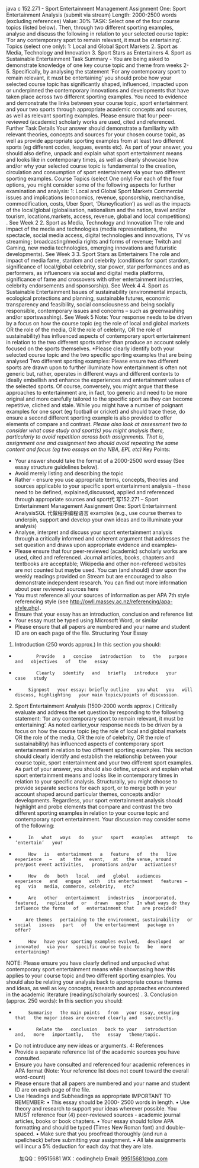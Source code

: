 java c
152.271 - Sport Entertainment Management 
Assignment One: Sport Entertainment Analysis 
(submit via stream)
Length: 2000-2500 words   (excluding   references) Value: 30%
TASK: Select one of   the   four   course   topics   (listed   below).   Then,
through two different sporting examples, analyse   and   discuss   the   following   in   relation to your selected course topic:
‘For any contemporary sport to remain relevant, it must be entertaining’. 
Topics (select one only):
1:   Local   and   Global   Sport   Markets
2. Sport   as   Media, Technology   and   Innovation
3. Sport   Stars   as   Entertainers
4. Sport   as   Sustainable   Entertainment
Task Summary - You are   being asked to   demonstrate   knowledge   of   one      key course topic and theme from weeks   2-5.   Specifically,   by   analysing the   statement ‘For any contemporary sport to remain relevant, it must be entertaining’ you should   probe   how your selected course topic has significantly shaped,   influenced,   impacted   upon or   underpinned the contemporary   innovations and developments that   have taken   place across two different sporting examples. You   need to evidence   and demonstrate the   links   between your course topic, sport entertainment and your two sports   through appropriate academic   concepts   and   sources,   as well as   relevant sporting examples.   Please ensure   that four peer-reviewed (academic) scholarly works are   used, cited   and   referenced.
Further Task Details 
Your answer should demonstrate a familiarity with   relevant   theories,   concepts   and sources for your chosen course topic,   as well   as   provide   appropriate sporting examples from at   least two different   sports   (eg   different   codes, leagues, events etc). As   part of your answer,   you   should   also   define,   unpack and explain what sport entertainment   means   and   looks   like   in contemporary times, as well as clearly showcase   how   and/or   why   your   selected   course   topic is fundamental to the creation, circulation and   consumption   of sport   entertainment via your two different sporting examples.
Course Topics (select One only) 
For each of the four options, you   might   consider   some   of   the   following   aspects   for   further examination and   analysis:
1: Local and Global Sport Markets 
Commercial   issues and   implications   (economics,   revenue, sponsorship,   merchandise, commodification, costs, Uber Sport, ‘Disneyfication’) as well as the   impacts of   the   local/global   (globalisation,   nationalism   and the   nation, travel and/or tourism, locations,markets, access,   revenue, global and   local competitions)   . See   Week   2
2. Sport as Media, Technology and Innovation 
The   role and   impact of the   media   and technologies   (media   representations, the spectacle, social   media access, digital technologies and   innovations,   TV   vs   streaming;   broadcasting/media   rights and forms of   revenue; Twitch and   Gaming,   new   media technologies, emerging   innovations and futuristic developments). See   Week   3
3. Sport Stars as Entertainers 
The   role and   impact of   media fame, stardom and   celebrity   (conditions   for   sport stardom, significance of   local/global celebrity, star   power,   star   performances   and   as performers, as   influencers via social and digital   media   platforms,   significance   of fame   and crossovers with other entertainment   industries,   celebrity endorsements   and sponsorship). See   Week   4
4. Sport as Sustainable Entertainment Issues of sustainability   (environmental   impacts, ecological   protections and   planning,   sustainable futures, economic transparency and feasibility, social   consciousness   and   being socially   responsible, contemporary   issues and concerns –   such   as greenwashing and/or sportswashing). See Week   5
Note: Your   response   needs   to   be driven by a focus on how the course topic (eg   the role of   local and global   markets OR the   role of   the   media, OR the   role   of   celebrity, OR the   role of sustainability) has influenced aspects of contemporary sport entertainment in relation to the two different sports rather than   produce   an   account   solely focused on the sports   themselves. 
*Please clearly identify both your selected course topic and the two specific sporting examples that are being analysed 
Two different sporting examples: Please ensure two different sports are   drawn   upon   to   further   illuminate   how      entertainment   is often   not generic   but,   rather, operates   in different ways   and   different contexts to   ideally embellish and enhance   the   experiences   and entertainment values of the selected sports. Of   course,   conversely,   you   might   argue   that these approaches to entertainment are,   in fact,   too   generic   and   need   to   be more original and   more carefully tailored to the   specific   sport   as they   can   become repetitive, cliched and stale. While you   might   have   a   number   of   poignant   examples   for one sport   (eg football or cricket)   and   should   trace   these,   do   ensure   a   second different sporting example   is also   provided to offer   elements   of   compare   and   contrast.
*Please also look at assessment two to consider what case study and sport(s) you might analysis there, particularly to avoid repetition across both assignments. That is, assignment one and assignment two should avoid repeating the same content and focus (eg two essays on the NBA, EPL etc)* 
Key Points: 
- Your   answer   should   take   the   format   of   a 2000-2500 word essay (See   essay structure guidelines   below).
- Avoid merely   listing and describing   the topic
- Rather - ensure you   use appropriate terms, concepts,   theories   and   sources applicable to your specific sport entertainment analysis   –   these   need   to   be   defined, explained,discussed, applied and   referenced through appropriate sources   and   sport代 写152.271 – Sport Entertainment Management Assignment One: Sport Entertainment AnalysisSQL
代做程序编程语言   examples   (e.g.,   use   course   themes   to   underpin, support   and   develop   your   own   ideas and to   illuminate your   analysis)
- Analyse,   interpret and discuss your sport   entertainment   analysis through   a   critically   informed and coherent argument that   addresses the   set   question   and   draws   upon appropriate evidence and   examples-
-   Please ensure that four peer-reviewed (academic) scholarly works are   used,   cited   and   referenced. Journal articles,   books, chapters and textbooks are   acceptable; Wikipedia and other   non-refereed websites are   not counted   but   maybe   used.   You   can   (and should) draw   upon the weekly   readings   provided on   Stream   but   are encouraged to also demonstrate   independent   research. You can find   out   more   information about   peer   reviewed sources here 
- You   must   reference all your sources of   information as   per   APA   7th   style   referencing   style   (see http://owll.massey.ac.nz/referencing/apa-style.php).
-   Ensure that your essay   has an   introduction, conclusion   and   reference   list
- Your essay   must   be typed   using   Microsoft Word, or   similar
-   Please ensure that all   papers are   numbered   and your   name   and   student   ID   are   on   each   page   of   the   file.
Structuring Your Essay 
1. Introduction (250 words approx.)   In   this   section   you   should:
-             Provide   a   concise   introduction   to   the   purpose   and   objectives   of   the   essay
-             Clearly   identify   and   briefly   introduce   your   case   study
-          Signpost   your essay: briefly outline   you what   you   will   discuss, highlighting   your main topics/points of discussion.
2. Sport Entertainment Analysis (1500-2000 words approx.) 
Critically evaluate and address the set   question   by   responding   to the   following statement: ‘for any contemporary sport to remain relevant, it must be entertaining’. As   noted earlier,your   response   needs to   be   driven   by a focus on   how the   course topic   (eg   the   role   of   local   and   global   markets OR the   role   of   the   media, OR the   role   of celebrity, OR the   role of sustainability)   has   influenced aspects of   contemporary   sport      entertainment   in   relation to two different sporting examples. 
This section should clearly identify and establish the   relationship   between   your course topic, sport entertainment and your two   different   sport   examples. As   part   of      your answer, you should also define, unpack and explain what sport entertainment means and   looks   like   in contemporary times   in   relation to your specific   analysis. 
Structurally, you   might choose to   provide separate sections for   each   sport,   or   to merge   both   in your account shaped around   particular themes,   concepts   and/or developments.   Regardless, your sport entertainment analysis should   highlight   and probe elements that compare and contrast the two different sporting examples in   relation to your course topic and contemporary   sport   entertainment. 
Your discussion may consider some of the following: 
-          In   what   ways   do   your   sport   examples   attempt   to   ‘entertain’   you?
-          How   is   entertainment   a   feature   of   the   live   experience   –   at   the   event,   at   the venue, around   pre/post event activities,   promotions and/or   activations?
-          How   do   both   local   and   global   audiences   experience   and   engage   with   its entertainment   features – eg   via   media, commerce, celebrity,   etc?
-          Are   other   entertainment   industries   incorporated, featured,   replicated   or   drawn   upon?   In what ways do they   influence the forms   of   entertainment that   are provided?
-         Are themes   pertaining to the environment, sustainability   or social   issues   part   of   the entertainment   package on   offer?
-          How   have your sporting examples evolved,   developed   or   innovated   via your   specific course topic to   be   more entertaining?
NOTE: Please ensure you   have clearly defined and   unpacked   what   contemporary sport entertainment   means while showcasing   how this applies to your   course topic   and two different sporting examples. You   should   also   be   relating your   analysis   back to appropriate course themes and   ideas, as   well   as   key   concepts,   research   and approaches encountered   in the academic   literature   (readings/scholarly sources)   .
3. Conclusion (approx. 250 words): In   this   section   you   should:
-          Summarise   the main points   from   your essay, ensuring   that   the major ideas are covered clearly and   succinctly.
-             Relate the   conclusion   back to your   introduction   and,   more   importantly,   the   essay   theme/topic.
-  Do not introduce   any   new   ideas   or   arguments.
4: References 
- Provide   a   separate   reference   list   of   the   academic   sources   you   have   consulted.
- Ensure you   have consulted and   referenced four academic references in APA format 
(Note: Your reference list does not count toward the overall word-count) 
-   Please ensure that all papers are   numbered and   your   name   and   student   ID   are   on   each page   of the file.
-   Use   Headings and Subheadings as appropriate
IMPORTANT TO REMEMBER: 
• This essay should be 2000- 2500 words in length. 
• Use theory and research to support your ideas wherever possible. You MUST reference four (4) peer-reviewed sources - academic journal 
articles, books or book chapters. 
• Your essay should follow APA formatting and should be typed (Times New Roman font) and double-spaced. 
• Make sure that you proofread thoroughly (and run a spellcheck) before submitting your assignment. 
• All late assignments will incur a 5% deduction for each day that they are late. 



         
加QQ：99515681  WX：codinghelp  Email: 99515681@qq.com
